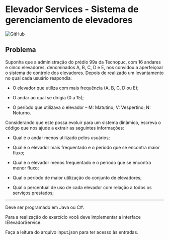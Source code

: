 # Elevador Services - Sistema de gerenciamento de elevadores

![GitHub](https://img.shields.io/github/license/viniciuslemos93/Elevador-Services)

## Problema
Suponha que a administração do prédio 99a da Tecnopuc, com 16 andares e cinco elevadores, denominados A, B, C, D e E, nos convidou a aperfeiçoar o sistema de controle dos elevadores. Depois de realizado um levantamento no qual cada usuário respondia:

- O elevador que utiliza com mais frequência (A, B, C, D ou E);

- O andar ao qual se dirigia (0 a 15);

- O período que utilizava o elevador – M: Matutino; V: Vespertino; N: Noturno.

Considerando que este possa evoluir para um sistema dinâmico, escreva o código que nos ajude a extrair as seguintes informações:
- Qual é o andar menos utilizado pelos usuários;

- Qual é o elevador mais frequentado e o período que se encontra maior fluxo;

- Qual é o elevador menos frequentado e o período que se encontra menor fluxo;

- Qual o período de maior utilização do conjunto de elevadores;

- Qual o percentual de uso de cada elevador com relação a todos os serviços prestados;

<hr>
Deve ser programado em Java ou C#.

Para a realização do exercício você deve implementar a interface IElevadorService.

Faça a leitura do arquivo input.json para ter acesso às entradas.
